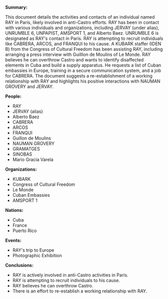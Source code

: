 **Summary:**

This document details the activities and contacts of an individual named RAY in Paris, likely involved in anti-Castro efforts. RAY has been in contact with various individuals and organizations, including JERVAY (under alias), UNRUMBLE 6, UNPAPIST, AMSPORT 1, and Alberto Baez. UNRUMBLE 6 is designated as RAY's contact in Paris. RAY is attempting to recruit individuals like CABRERA, ARCOS, and FRANQUI to his cause. A KUBARK staffer (IDEN B) from the Congress of Cultural Freedom has been assisting RAY, including arranging a press interview with Guilllon de Moulins of Le Monde. RAY believes he can overthrow Castro and wants to identify disaffected elements in Cuba and build a supply apparatus. He requests a list of Cuban embassies in Europe, training in a secure communication system, and a job for CABRERA. The document suggests a re-establishment of a working relationship with RAY and highlights his positive interactions with NAUMAN GROVERY and JERVAY.

**People:**

*   RAY
*   JERVAY (alias)
*   Alberto Baez
*   CABRERA
*   ARCOS
*   FRANQUI
*   Guillon de Moulins
*   NAUMAN GROVERY
*   GRAMATGES
*   SINOBAS
*   Mario Gracia Varela

**Organizations:**

*   KUBARK
*   Congress of Cultural Freedom
*   Le Monde
*   Cuban Embassies
*   AMSPORT 1

**Nations:**

*   Cuba
*   France
*   Puerto Rico

**Events:**

*   RAY's trip to Europe
*   Photographic Exhibition

**Conclusions:**

*   RAY is actively involved in anti-Castro activities in Paris.
*   RAY is attempting to recruit individuals to his cause.
*   RAY believes he can overthrow Castro.
*   There is an effort to re-establish a working relationship with RAY.
